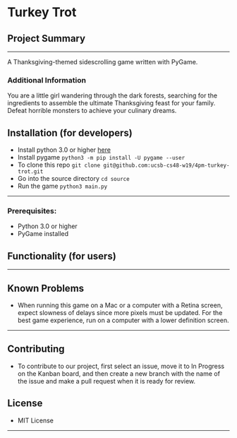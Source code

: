 # Turkey Trot

## Project Summary
---
A Thanksgiving-themed sidescrolling game written with PyGame.

### Additional Information
You are a little girl wandering through the dark forests, searching for the ingredients to assemble the ultimate Thanksgiving feast for your family. Defeat horrible monsters to achieve your culinary dreams.

## Installation (for developers)
* Install python 3.0 or higher [here](https://www.python.org/)
* Install pygame 
```python3 -m pip install -U pygame --user```
* To clone this repo
```git clone git@github.com:ucsb-cs48-w19/4pm-turkey-trot.git```
* Go into the source directory
```cd source```
* Run the game
```python3 main.py```
---
### Prerequisites:
* Python 3.0 or higher
* PyGame installed 

## Functionality (for users)
---

## Known Problems
* When running this game on a Mac or a computer with a Retina screen, expect slowness of delays since more pixels must be updated. For the best game experience, run on a computer with a lower definition screen. 
---

## Contributing
* To contribute to our project, first select an issue, move it to In Progress on the Kanban board, and then create a new branch with the name of the issue and make a pull request when it is ready for review. 

## License 
* MIT License
---
